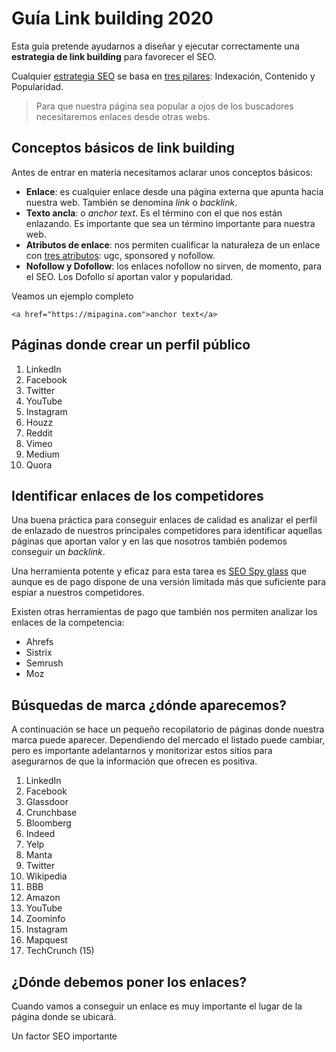 


# Guía Link building 2020

Esta guía pretende ayudarnos a diseñar y ejecutar correctamente una **estrategia de link building** para favorecer el SEO.

Cualquier [estrategia SEO](https://emirodgar.com/estrategia-seo) se basa en [tres pilares](https://emirodgar.com/pilares-seo): Indexación, Contenido y Popularidad.

> Para que nuestra página sea popular a ojos de los buscadores necesitaremos enlaces desde otras webs.

## Conceptos básicos de link building

Antes de entrar en materia necesitamos aclarar unos conceptos básicos:

- **Enlace**: es cualquier enlace desde una página externa que apunta hacia nuestra web. También se denomina *link* o *backlink*.
- **Texto ancla**: o *anchor text*. Es el término con el que nos están enlazando. Es importante que sea un término importante para nuestra web. 
- **Atributos de enlace**: nos permiten cualificar la naturaleza de un enlace con [tres atributos](https://emirodgar.com/atributos-enlaces-google): ugc, sponsored y nofollow.
- **Nofollow y Dofollow**: los enlaces nofollow no sirven, de momento, para el SEO. Los Dofollo sí aportan valor y popularidad.

Veamos un ejemplo completo

```
<a href="https://mipagina.com">anchor text</a>
```

## Páginas donde crear un perfil público

1.  LinkedIn
2.  Facebook
3.  Twitter
4.  YouTube
5.  Instagram
6.  Houzz
7.  Reddit
8.  Vimeo
9.  Medium
10. Quora 

## Identificar enlaces de los competidores

Una buena práctica para conseguir enlaces de calidad es analizar el perfil de enlazado de nuestros principales competidores para identificar aquellas páginas que aportan valor y en las que nosotros también podemos conseguir un *backlink*.

Una herramienta potente y eficaz para esta tarea es [SEO Spy glass](https://www.seopowersuite.es/seo-spyglass/) que aunque es de pago dispone de una versión limitada más que suficiente para espiar a nuestros competidores.

Existen otras herramientas de pago que también nos permiten analizar los enlaces de la competencia:

 - Ahrefs
 - Sistrix
 - Semrush
 - Moz

## Búsquedas de marca ¿dónde aparecemos?

A continuación se hace un pequeño recopilatorio de páginas donde nuestra marca puede aparecer. Dependiendo del mercado el listado puede cambiar, pero es importante adelantarnos y monitorizar estos sitios para asegurarnos de que la información que ofrecen es positiva.

1.  LinkedIn 
2.  Facebook 
3.  Glassdoor
4.  Crunchbase 
5.  Bloomberg 
6.  Indeed 
7.  Yelp
8.  Manta 
9.  Twitter 
10.  Wikipedia
11.  BBB 
12.  Amazon 
13.  YouTube 
14.  Zoominfo
15.  Instagram 
16.  Mapquest 
17.  TechCrunch (15)

## ¿Dónde debemos poner los enlaces?

Cuando vamos a conseguir un enlace es muy importante el lugar de la página donde se ubicará.

Un factor SEO importante
<!--stackedit_data:
eyJoaXN0b3J5IjpbLTYxODQxNDUzMV19
-->